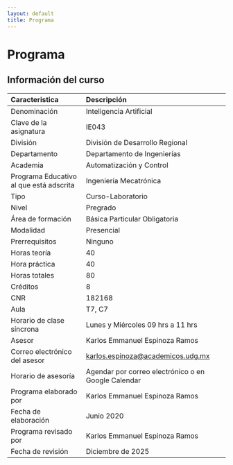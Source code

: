 ```yaml
---
layout: default
title: Programa
---
```


# Programa

## Información del curso

|Caracteristica                         |Descripción                                        |
|:--------------------------------------|:--------------------------------------------------|
|Denominación                           |Inteligencia Artificial                            |
|Clave de la asignatura                 |IE043                                              |
|División                               |División de Desarrollo Regional                    |
|Departamento                           |Departamento de Ingenierías                        |
|Academia                               |Automatización y Control                           |
|Programa Educativo al que está adscrita|Ingeniería Mecatrónica                             |
|Tipo                                   |Curso-Laboratorio                                  |
|Nivel                                  |Pregrado                                           |
|Área de formación                      |Básica Particular Obligatoria                      |
|Modalidad                              |Presencial                                         |
|Prerrequisitos                         |Ninguno                                            |
|Horas teoría                           |40                                                 |
|Hora práctica                          |40                                                 |
|Horas totales                          |80                                                 |
|Créditos                               |8                                                  |
|CNR                                    |182168                                             |
|Aula                                   |T7, C7                                             |
|Horario de clase síncrona              |Lunes y Miércoles 09 hrs a 11 hrs                  |
|Asesor                                 |Karlos Emmanuel Espinoza Ramos                     |
|Correo electrónico del asesor          |karlos.espinoza@academicos.udg.mx                  |
|Horario de asesoría                    |Agendar por correo electrónico o en Google Calendar|
|Programa elaborado por                 |Karlos Emmanuel Espinoza Ramos                     |
|Fecha de elaboración                   |Junio 2020                                         |
|Programa revisado por                  |Karlos Emmanuel Espinoza Ramos                     |
|Fecha de revisión                      |Diciembre de 2025                                  |


